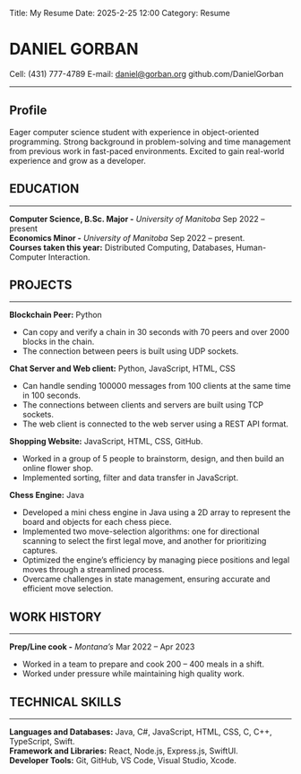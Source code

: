 Title: My Resume
Date: 2025-2-25 12:00
Category: Resume

# DANIEL GORBAN
Cell: (431) 777-4789 E-mail: daniel@gorban.org github.com/DanielGorban

------------------

## Profile
Eager computer science student with experience in object-oriented programming. Strong
background in problem-solving and time management from previous work in fast-paced
environments. Excited to gain real-world experience and grow as a developer.

## EDUCATION
------------------
**Computer Science, B.Sc. Major -** _University of Manitoba_ Sep 2022 – present  
**Economics Minor -** _University of Manitoba_ Sep 2022 – present.  
**Courses taken this year:** Distributed Computing, Databases, Human-Computer Interaction.  

## PROJECTS
------------------
**Blockchain Peer:** Python  
- Can copy and verify a chain in 30 seconds with 70 peers and over 2000 blocks in the chain.  
- The connection between peers is built using UDP sockets.  

**Chat Server and Web client:** Python, JavaScript, HTML, CSS  
- Can handle sending 100000 messages from 100 clients at the same time in 100 seconds.  
- The connections between clients and servers are built using TCP sockets.  
- The web client is connected to the web server using a REST API format.  

**Shopping Website:** JavaScript, HTML, CSS, GitHub.  
- Worked in a group of 5 people to brainstorm, design, and then build an online flower shop.  
- Implemented sorting, filter and data transfer in JavaScript.  

**Chess Engine:** Java  
- Developed a mini chess engine in Java using a 2D array to represent the board and objects for each chess piece.  
- Implemented two move-selection algorithms: one for directional scanning to select the first legal move, and another for prioritizing captures.  
- Optimized the engine’s efficiency by managing piece positions and legal moves through a streamlined process.  
- Overcame challenges in state management, ensuring accurate and efficient move selection.  

## WORK HISTORY
------------------
**Prep/Line cook -** _Montana’s_ Mar 2022 – Apr 2023  
- Worked in a team to prepare and cook 200 – 400 meals in a shift.  
- Worked under pressure while maintaining high quality work.  

## TECHNICAL SKILLS
------------------
**Languages and Databases:** Java, C#, JavaScript, HTML, CSS, C, C++, TypeScript, Swift.  
**Framework and Libraries:** React, Node.js, Express.js, SwiftUI.  
**Developer Tools:** Git, GitHub, VS Code, Visual Studio, Xcode.
